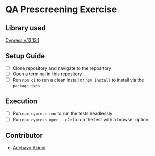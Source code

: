 # QA Prescreening Exercise

## Library used
[Cypress v.13.13.1](https://www.npmjs.com/package/cypress)

## Setup Guide
- [ ] Clone repository and navigate to the repository
- [ ] Open a terminal in this repository
- [ ] Run `npm ci` to run a clean install or `npm install` to install via the `package.json`

## Execution

- [ ] Run `npx cypress run` to run the tests headlessly
- [ ] Run `npx cypress open --e2e` to run the test with a browser option.

## Contributor
- [Adebayo Akinbi](https://github.com/bayobayo)
